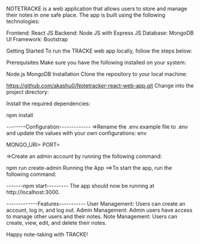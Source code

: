 NOTETRACKE is a web application that allows users to store and manage their notes in one safe place. The app is built using the following technologies:

Frontend: React JS
Backend: Node JS with Express JS
Database: MongoDB
UI Framework: Bootstrap

Getting Started
To run the TRACKE web app locally, follow the steps below:

Prerequisites
Make sure you have the following installed on your system:

Node.js
MongoDB
Installation
Clone the repository to your local machine:

 https://github.com/akashu0/Notetracker-react-web-app.git
Change into the project directory:

Install the required dependencies:

npm install

--------Configuration-------------
=>Rename the .env.example file to .env and update the values with your own configurations:
env

MONGO_URI=<your-mongodb-uri>
PORT=<your-port-number>

=>Create an admin account by running the following command:

npm run create-admin
Running the App
==>To start the app, run the following command:

-------npm start---------
The app should now be running at http://localhost:3000.

-------------Features-----------
User Management: Users can create an account, log in, and log out.
Admin Management: Admin users have access to manage other users and their notes.
Note Management: Users can create, view, edit, and delete their notes.


Happy note-taking with TRACKE!
